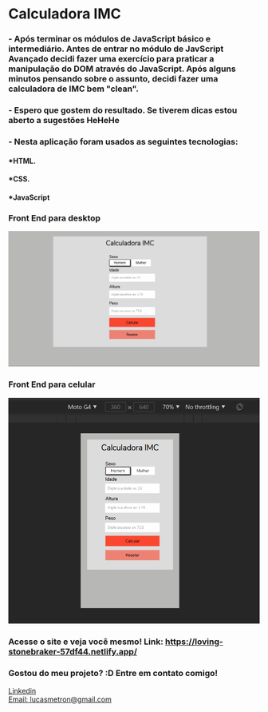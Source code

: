 # Calculadora IMC

### - Após terminar os módulos de JavaScript básico e intermediário. Antes de entrar no módulo de JavScript Avançado decidi fazer uma exercício para praticar a manipulação do DOM através do JavaScript. Após alguns minutos pensando sobre o assunto, decidi fazer uma calculadora de IMC bem "clean".

### - Espero que gostem do resultado. Se tiverem dicas estou aberto a sugestões HeHeHe
 
### - Nesta aplicação foram usados as seguintes tecnologias:

#### *HTML.
#### *CSS.
#### *JavaScript


### Front End para desktop
![Tela pc](./gifs/pc.gif)

### Front End para celular
![Tela mobile](./gifs/mobile.gif)

### Acesse o site e veja você mesmo! Link: https://loving-stonebraker-57df44.netlify.app/


### Gostou do meu projeto? :D Entre em contato comigo! 
[Linkedin](https://www.linkedin.com/in/lucas-rosa-058683102/) <br/>
[Email: lucasmetron@gmail.com](mailto:lucasmetron@gmail.com)
